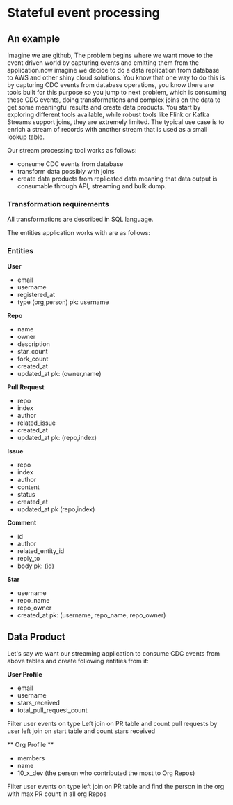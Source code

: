 # Stateful event processing

## An example 

Imagine we are github, The problem begins where we want move to the event driven world by capturing events and emitting them from the application.now imagine we decide to do a data replication from database to AWS and other shiny cloud solutions.
You know that one way to do this is by capturing CDC events from database operations, you know there are tools built for this purpose so you jump to next problem, which is consuming these CDC events, doing transformations and complex joins on the data to get some meaningful results and create data products. You start by exploring different tools available, while robust tools like Flink or Kafka Streams support joins, they are extremely limited. The typical use case is to enrich a stream of records with another stream that is used as a small lookup table.

Our stream processing tool works as follows:
- consume CDC events from database
- transform data possibly with joins
- create data products from replicated data meaning that data output is consumable through API, streaming and bulk dump.

### Transformation requirements
All transformations are described in SQL language.

The entities application works with are as follows:
### Entities

**User**
- email
- username
- registered_at
- type (org,person)
pk: username

**Repo**
- name
- owner
- description
- star_count
- fork_count
- created_at
- updated_at
pk: (owner,name)

**Pull Request**
- repo
- index
- author
- related_issue
- created_at
- updated_at
pk: (repo,index)

**Issue**
- repo
- index
- author
- content
- status
- created_at
- updated_at
pk (repo,index)

**Comment**
- id
- author
- related_entity_id
- reply_to
- body
pk: (id)

**Star**
- username
- repo_name
- repo_owner
- created_at
pk: (username, repo_name, repo_owner)

## Data Product
Let's say we want our streaming application to consume CDC events from above tables and create following entities from it:

**User Profile**
- email
- username
- stars_received
- total_pull_request_count

Filter user events on type
Left join on PR table and count pull requests by user
left join on start table and count stars received


** Org Profile **
- members
- name
- 10_x_dev (the person who contributed the most to Org Repos)

Filter user events on type
left join on PR table and find the person in the org with max PR count in all org Repos
